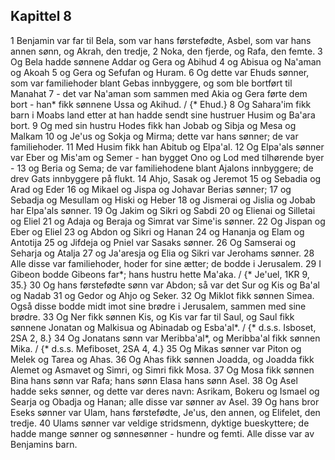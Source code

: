 ## Kapittel 8

1 Benjamin var far til Bela, som var hans førstefødte, Asbel, som var hans annen sønn, og Akrah, den tredje,
2 Noka, den fjerde, og Rafa, den femte.
3 Og Bela hadde sønnene Addar og Gera og Abihud
4 og Abisua og Na'aman og Akoah
5 og Gera og Sefufan og Huram.
6 Og dette var Ehuds sønner, som var familiehoder blant Gebas innbyggere, og som ble bortført til Manahat
7 - det var Na'aman som sammen med Akia og Gera førte dem bort - han* fikk sønnene Ussa og Akihud. / {* Ehud.}
8 Og Sahara'im fikk barn i Moabs land etter at han hadde sendt sine hustruer Husim og Ba'ara bort.
9 Og med sin hustru Hodes fikk han Jobab og Sibja og Mesa og Malkam
10 og Je'us og Sokja og Mirma; dette var hans sønner; de var familiehoder.
11 Med Husim fikk han Abitub og Elpa'al.
12 Og Elpa'als sønner var Eber og Mis'am og Semer - han bygget Ono og Lod med tilhørende byer -
13 og Beria og Sema; de var familiehodene blant Ajalons innbyggere; de drev Gats innbyggere på flukt.
14 Ahjo, Sasak og Jeremot
15 og Sebadia og Arad og Eder
16 og Mikael og Jispa og Johavar Berias sønner;
17 og Sebadja og Mesullam og Hiski og Heber
18 og Jismerai og Jislia og Jobab har Elpa'als sønner.
19 Og Jakim og Sikri og Sabdi
20 og Elienai og Silletai og Eliel
21 og Adaja og Beraja og Simrat var Sime'is sønner.
22 Og Jispan og Eber og Eliel
23 og Abdon og Sikri og Hanan
24 og Hananja og Elam og Antotija
25 og Jifdeja og Pniel var Sasaks sønner.
26 Og Samserai og Seharja og Atalja
27 og Ja'aresja og Elia og Sikri var Jerohams sønner.
28 Alle disse var familiehoder, hoder for sine ætter; de bodde i Jerusalem.
29 I Gibeon bodde Gibeons far*; hans hustru hette Ma'aka. / {* Je'uel, 1KR 9, 35.}
30 Og hans førstefødte sønn var Abdon; så var det Sur og Kis og Ba'al og Nadab
31 og Gedor og Ahjo og Seker.
32 Og Miklot fikk sønnen Simea. Også disse bodde midt imot sine brødre i Jerusalem, sammen med sine brødre.
33 Og Ner fikk sønnen Kis, og Kis var far til Saul, og Saul fikk sønnene Jonatan og Malkisua og Abinadab og Esba'al*. / {* d.s.s. Isboset, 2SA 2, 8.}
34 Og Jonatans sønn var Meribba'al*, og Meribba'al fikk sønnen Mika. / {* d.s.s. Mefiboset, 2SA 4, 4.}
35 Og Mikas sønner var Piton og Melek og Tarea og Ahas.
36 Og Ahas fikk sønnen Joadda, og Joadda fikk Alemet og Asmavet og Simri, og Simri fikk Mosa.
37 Og Mosa fikk sønnen Bina hans sønn var Rafa; hans sønn Elasa hans sønn Asel.
38 Og Asel hadde seks sønner, og dette var deres navn: Asrikam, Bokeru og Ismael og Searja og Obadja og Hanan; alle disse var sønner av Asel.
39 Og hans bror Eseks sønner var Ulam, hans førstefødte, Je'us, den annen, og Elifelet, den tredje.
40 Ulams sønner var veldige stridsmenn, dyktige bueskyttere; de hadde mange sønner og sønnesønner - hundre og femti. Alle disse var av Benjamins barn.

